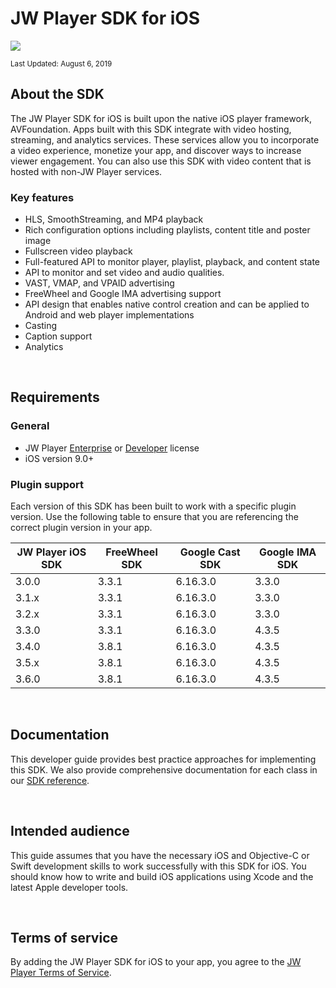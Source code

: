 # JW Player SDK for iOS

<img src="https://img.shields.io/badge/SDK-iOS%20v3-0AAC29.svg?logo=apple">

<sup>Last Updated: August 6, 2019</sup> 

## About the SDK

The JW Player SDK for iOS is built upon the native iOS player framework, AVFoundation.  Apps built with this SDK integrate with video hosting, streaming, and analytics services. These services allow you to incorporate a video experience, monetize your app, and discover ways to increase viewer engagement. You can also use this SDK with video content that is hosted with non-JW Player services.

### Key features

* HLS, SmoothStreaming, and MP4 playback
* Rich configuration options including playlists, content title and poster image
* Fullscreen video playback
* Full-featured API to monitor player, playlist, playback, and content state
* API to monitor and set video and audio qualities.
* VAST, VMAP, and VPAID advertising
* FreeWheel and Google IMA advertising support
* API design that enables native control creation and can be applied to Android and web player implementations
* Casting
* Caption support
* Analytics

<br/>

## Requirements

### General
* JW Player [Enterprise](https://www.jwplayer.com/pricing/?utm_source=developer&utm_medium=CTA&utm_campaign=Developer%20Nav%20Upgrade/) or [Developer](https://developer.jwplayer.com/sign-up/) license
* iOS version 9.0+

<a name="plugin-support"></a>

### Plugin support

Each version of this SDK has been built to work with a specific plugin version. Use the following table to ensure that you are referencing the correct plugin version in your app.

| JW Player iOS SDK | FreeWheel SDK | Google Cast SDK | Google IMA SDK |
| --- | --- | --- | --- |
| 3.0.0 | 3.3.1 | 6.16.3.0 | 3.3.0 |
| 3.1.x | 3.3.1 | 6.16.3.0 | 3.3.0 |
| 3.2.x | 3.3.1 | 6.16.3.0 | 3.3.0 |
| 3.3.0 | 3.3.1 | 6.16.3.0 | 4.3.5 |
| 3.4.0 | 3.8.1 | 6.16.3.0 | 4.3.5 |
| 3.5.x | 3.8.1 | 6.16.3.0 | 4.3.5 |
| 3.6.0 | 3.8.1 | 6.16.3.0 | 4.3.5 |

<br/>

## Documentation

This developer guide provides best practice approaches for implementing this SDK. We also provide comprehensive documentation for each class in our [SDK reference](https://developer.jwplayer.com/sdk/ios/reference/). 

<br/>

## Intended audience

This guide assumes that you have the necessary iOS and Objective-C or Swift development skills to work successfully with this SDK for iOS. You should know how to write and build iOS applications using Xcode and the latest Apple developer tools.

<br/>

## Terms of service
By adding the JW Player SDK for iOS to your app, you agree to the [JW Player Terms of Service](https://www.jwplayer.com/tos/).


